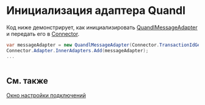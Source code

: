 # Инициализация адаптера Quandl

Код ниже демонстрирует, как инициализировать [QuandlMessageAdapter](xref:StockSharp.Quandl.QuandlMessageAdapter) и передать его в [Connector](xref:StockSharp.Algo.Connector).

```cs
var messageAdapter = new QuandlMessageAdapter(Connector.TransactionIdGenerator);
Connector.Adapter.InnerAdapters.Add(messageAdapter);
...	
							
```

## См. также

[Окно настройки подключений](../../../graphical_user_interface/connection_settings_window.md)
